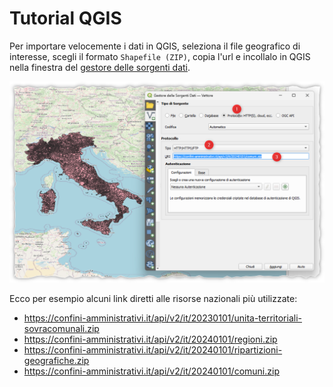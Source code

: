 # Tutorial QGIS

Per importare velocemente i dati in QGIS, seleziona il file geografico di interesse, scegli il formato `Shapefile (ZIP)`, copia l'url e incollalo in QGIS nella finestra del [gestore delle sorgenti dati](https://docs.qgis.org/3.34/en/docs/user_manual/managing_data_source/opening_data.html#loading-a-layer-from-a-file).

![image](https://raw.githubusercontent.com/ondata/confini-amministrativi-istat/main/tutorials/qgis/qgis-sorgenti-dati-screenshot.png)

Ecco per esempio alcuni link diretti alle risorse nazionali più utilizzate:

* https://confini-amministrativi.it/api/v2/it/20230101/unita-territoriali-sovracomunali.zip
* https://confini-amministrativi.it/api/v2/it/20240101/regioni.zip
* https://confini-amministrativi.it/api/v2/it/20240101/ripartizioni-geografiche.zip
* https://confini-amministrativi.it/api/v2/it/20240101/comuni.zip

